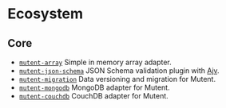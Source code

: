 # Ecosystem

## Core

- [`mutent-array`](https://github.com/greguz/mutent-array) Simple in memory array adapter.
- [`mutent-json-schema`](https://github.com/greguz/mutent-json-schema) JSON Schema validation plugin with [Ajv](https://github.com/ajv-validator/ajv).
- [`mutent-migration`](https://github.com/greguz/mutent-migration) Data versioning and migration for Mutent.
- [`mutent-mongodb`](https://github.com/greguz/mutent-mongodb) MongoDB adapter for Mutent.
- [`mutent-couchdb`](https://github.com/greguz/mutent-couchdb) CouchDB adapter for Mutent.

<!--
## Community

- [`waiting`]() -->
